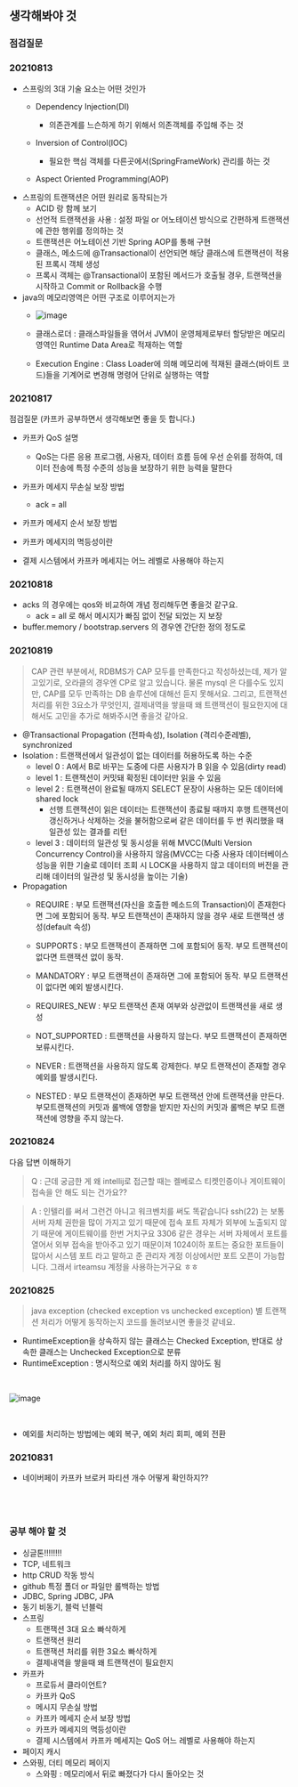## 생각해봐야  것


### 점검질문
### 20210813
- 스프링의 3대 기술 요소는 어떤 것인가
  - Dependency Injection(DI)
    - 의존관계를 느슨하게 하기 위해서 의존객체를 주입해 주는 것

  - Inversion of Control(IOC)
    - 필요한 핵심 객체를 다른곳에서(SpringFrameWork)  관리를 하는 것
  - Aspect Oriented Programming(AOP)
- 스프링의 트랜잭션은 어떤 원리로 동작되는가
  - ACID 랑 함께 보기
  - 선언적 트랜잭션을 사용 : 설정 파일 or 어노테이션 방식으로 간편하게 트랜잭션에 관한 행위를 정의하는 것
  - 트랜잭션은 어노테이션 기반 Spring AOP를 통해 구현
  - 클래스, 메소드에 @Transactional이 선언되면 해당 클래스에 트랜잭션이 적용된 프록시 객체 생성
  - 프록시 객체는 @Transactional이 포함된 메서드가 호출될 경우, 트랜잭션을 시작하고 Commit or Rollback을 수행
- java의 메모리영역은 어떤 구조로 이루어지는가
  - ![image](https://media.oss.navercorp.com/user/26171/files/54839900-01bd-11ec-8770-42ffed57c330)
  
  - 클래스로더 : 클래스파일들을 엮어서 JVM이 운영체제로부터 할당받은 메모리영역인 Runtime Data Area로 적재하는 역할
  - Execution Engine : Class Loader에 의해 메모리에 적재된 클래스(바이트 코드)들을 기계어로 변경해 명령어 단위로 실행하는 역할


### 20210817
점검질문 (카프카 공부하면서 생각해보면 좋을 듯 합니다.)
- 카프카 QoS 설명
  - QoS는 다른 응용 프로그램, 사용자, 데이터 흐름 등에 우선 순위를 정하여, 데이터 전송에 특정 수준의 성능을 보장하기 위한 능력을 말한다
  
- 카프카 메세지 무손실 보장 방법
  - ack = all
- 카프카 메세지 순서 보장 방법
- 카프카 메세지의 멱등성이란
- 결제 시스템에서 카프카 메세지는 어느 레벨로 사용해야 하는지
### 20210818
- acks 의 경우에는 qos와 비교하여 개념 정리해두면 좋을것 같구요.
  - ack = all 로 해서 메시지가 빠짐 없이 전달 되었는 지 보장
- buffer.memory / bootstrap.servers 의 경우엔 간단한 정의 정도로 

### 20210819
> CAP 관련 부분에서, RDBMS가 CAP 모두를 만족한다고 작성하셨는데,
> 제가 알고있기로, 오라클의 경우엔 CP로 알고 있습니다.
> 물론 mysql 은 다를수도 있지만, CAP를 모두 만족하는 DB 솔루션에 대해선 듣지 못해서요.
> 그리고, 트랜잭션처리를 위한 3요소가 무엇인지,
> 결제내역을 쌓을때 왜 트랜잭션이 필요한지에 대해서도 고민을 추가로 해봐주시면 좋을것 같아요.
  - @Transactional Propagation (전파속성), Isolation (격리수준레벨), synchronized
  - Isolation : 트랜잭션에서 일관성이 없는 데이터를 허용하도록 하는 수준
    - level 0 : A에서 B로 바꾸는 도중에 다른 사용자가 B 읽을 수 있음(dirty read)
    - level 1 : 트랜잭션이 커밋돼 확정된 데이터만 읽을 수 있음
    - level 2 : 트랜잭션이 완료될 때까지 SELECT 문장이 사용하는 모든 데이터에 shared lock
      - 선행 트랜잭션이 읽은 데이터는 트랜잭션이 종료될 때까지 후행 트랜잭션이 갱신하거나 삭제하는 것을 불허함으로써 같은 데이터를 두 번 쿼리했을 때 일관성 있는 결과를 리턴
    - level 3 : 데이터의 일관성 및 동시성을 위해 MVCC(Multi Version Concurrency Control)을 사용하지 않음(MVCC는 다중 사용자 데이터베이스 성능을 위한 기술로 데이터 조회 시 LOCK을 사용하지 않고 데이터의 버전을 관리해 데이터의 일관성 및 동시성을 높이는 기술)
  - Propagation
    - REQUIRE : 부모 트랜잭션(자신을 호출한 메소드의 Transaction)이 존재한다면 그에 포함되어 동작. 부모 트랜잭션이 존재하지 않을 경우 새로 트랜잭션 생성(default 속성)

    - SUPPORTS : 부모 트랜잭션이 존재하면 그에 포함되어 동작. 부모 트랜잭션이 없다면 트랜잭션 없이 동작.

    - MANDATORY : 부모 트랜잭션이 존재하면 그에 포함되어 동작. 부모 트랜잭션이 없다면 예외 발생시킨다.

    - REQUIRES_NEW : 부모 트랜잭션 존재 여부와 상관없이 트랜잭션을 새로 생성

    - NOT_SUPPORTED : 트랜잭션을 사용하지 않는다. 부모 트랜잭션이 존재하면 보류시킨다.

    - NEVER : 트랜잭션을 사용하지 않도록 강제한다. 부모 트랜잭션이 존재할 경우 예외를 발생시킨다.

    - NESTED : 부모 트랜잭션이 존재하면 부모 트랜잭션 안에 트랜잭션을 만든다. 부모트랜잭션의 커밋과 롤백에 영향을 받지만 자신의 커밋과 롤백은 부모 트랜잭션에 영향을 주지 않는다.
    
### 20210824
다음 답변 이해하기
> Q : 근데 궁금한 게 왜 intellij로 접근할 때는 켈베로스 티켓인증이나 게이트웨이 접속을 안 해도 되는 건가요??

> A : 인텔리를 써서 그런건 아니고 워크벤치를 써도 똑같습니다
> ssh(22) 는 보통 서버 자체 권한을 많이 가지고 있기 때문에 접속 포트 자체가 외부에 노출되지 않기 때문에 게이트웨이를 한번 거치구요
> 3306 같은 경우는 서버 자체에서 포트를 열어서 외부 접속을 받아주고 있기 때문이져
> 1024이하 포트는 중요한 포트들이 많아서 시스템 포트 라고 말하고 준 관리자 계정 이상에서만 포트 오픈이 가능합니다.
> 그래서 irteamsu 계정을 사용하는거구요 ㅎㅎ

### 20210825
> java exception (checked exception vs unchecked exception) 별 트랜잭션 처리가 어떻게 동작하는지 코드를 돌려보시면 좋을것 같네요.


- RuntimeException을 상속하지 않는 클래스는 Checked Exception, 반대로 상속한 클래스는 Unchecked Exception으로 분류
- RuntimeException : 명시적으로 예외 처리를 하지 않아도 됨

<br>

![image](https://media.oss.navercorp.com/user/26171/files/ebe96000-0685-11ec-9f96-2aee08a9cac2)

<br>

- 예외를 처리하는 방법에는 예외 복구, 예외 처리 회피, 예외 전환

### 20210831 
- 네이버페이 카프카 브로커 파티션 개수 어떻게 확인하지??
<br><br><br><br>
### 공부 해야 할 것
- 싱글톤!!!!!!!!
- TCP, 네트워크
- http CRUD 작동 방식
- github 특정 폴더 or 파일만 롤백하는 방법
- JDBC, Spring JDBC, JPA
- 동기 비동기, 블럭 넌블럭
- 스프링
  - 트랜잭션 3대 요소 빠삭하게
  - 트랜잭션 원리
  - 트랜잭션 처리를 위한 3요소 빠삭하게
  - 결제내역을 쌓을때 왜 트랜잭션이 필요한지
- 카프카
  - 프로듀서 클라이언트?
  - 카프카 QoS
  - 메시지 무손실 방법
  - 카프카 메세지 순서 보장 방법
  - 카프카 메세지의 멱등성이란
  - 결제 시스템에서 카프카 메세지는 QoS 어느 레벨로 사용해야 하는지
- 페이지 캐시
- 스와핑, 더티 메모리 페이지
  - 스와핑 : 메모리에서 뒤로 빠졌다가 다시 돌아오는 것
